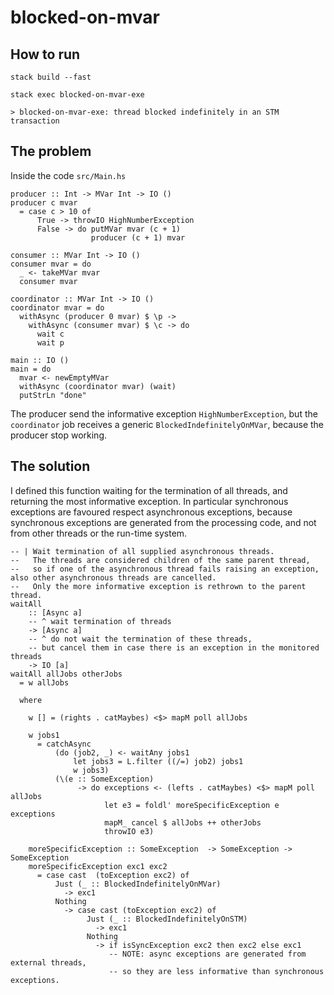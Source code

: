 # blocked-on-mvar

## How to run

```
stack build --fast

stack exec blocked-on-mvar-exe

> blocked-on-mvar-exe: thread blocked indefinitely in an STM transaction
```

## The problem

Inside the code ``src/Main.hs``

```
producer :: Int -> MVar Int -> IO ()
producer c mvar
  = case c > 10 of
      True -> throwIO HighNumberException
      False -> do putMVar mvar (c + 1)
                  producer (c + 1) mvar

consumer :: MVar Int -> IO ()
consumer mvar = do
  _ <- takeMVar mvar
  consumer mvar

coordinator :: MVar Int -> IO ()
coordinator mvar = do
  withAsync (producer 0 mvar) $ \p ->  
    withAsync (consumer mvar) $ \c -> do
      wait c
      wait p
      
main :: IO ()
main = do
  mvar <- newEmptyMVar
  withAsync (coordinator mvar) (wait) 
  putStrLn "done"     
```

The producer send the informative exception ``HighNumberException``, but the ``coordinator`` job receives a generic ``BlockedIndefinitelyOnMVar``, because the producer stop working.

## The solution

I defined this function waiting for the termination of all threads, and returning the most informative exception. 
In particular synchronous exceptions are favoured respect asynchronous exceptions, because synchronous exceptions
are generated from the processing code, and not from other threads or the run-time system.

```
-- | Wait termination of all supplied asynchronous threads.
--   The threads are considered children of the same parent thread,
--   so if one of the asynchronous thread fails raising an exception, also other asynchronous threads are cancelled.
--   Only the more informative exception is rethrown to the parent thread.
waitAll
    :: [Async a]
    -- ^ wait termination of threads
    -> [Async a]
    -- ^ do not wait the termination of these threads,
    -- but cancel them in case there is an exception in the monitored threads 
    -> IO [a]
waitAll allJobs otherJobs
  = w allJobs

  where

    w [] = (rights . catMaybes) <$> mapM poll allJobs

    w jobs1
      = catchAsync
          (do (job2, _) <- waitAny jobs1
              let jobs3 = L.filter ((/=) job2) jobs1
              w jobs3)
          (\(e :: SomeException)
               -> do exceptions <- (lefts . catMaybes) <$> mapM poll allJobs
                     let e3 = foldl' moreSpecificException e exceptions
                     mapM_ cancel $ allJobs ++ otherJobs
                     throwIO e3)

    moreSpecificException :: SomeException  -> SomeException -> SomeException
    moreSpecificException exc1 exc2
      = case cast  (toException exc2) of
          Just (_ :: BlockedIndefinitelyOnMVar)
            -> exc1
          Nothing
            -> case cast (toException exc2) of
                 Just (_ :: BlockedIndefinitelyOnSTM)
                   -> exc1
                 Nothing
                   -> if isSyncException exc2 then exc2 else exc1
                      -- NOTE: async exceptions are generated from external threads,
                      -- so they are less informative than synchronous exceptions.
```
